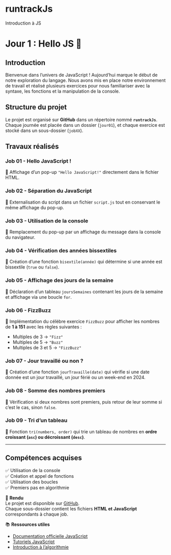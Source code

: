 # runtrackJs
Introduction à JS

# Jour 1 : Hello JS 🚀

## Introduction
Bienvenue dans l’univers de JavaScript ! Aujourd’hui marque le début de notre exploration du langage. Nous avons mis en place notre environnement de travail et réalisé plusieurs exercices pour nous familiariser avec la syntaxe, les fonctions et la manipulation de la console.

## Structure du projet
Le projet est organisé sur **GitHub** dans un répertoire nommé **`runtrackJs`**.  
Chaque journée est placée dans un dossier (`jour01`), et chaque exercice est stocké dans un sous-dossier (`jobXX`).

## Travaux réalisés

### Job 01 - Hello JavaScript !
🔹 Affichage d’un pop-up `"Hello JavaScript!"` directement dans le fichier HTML.

### Job 02 - Séparation du JavaScript
🔹 Externalisation du script dans un fichier `script.js` tout en conservant le même affichage du pop-up.

### Job 03 - Utilisation de la console
🔹 Remplacement du pop-up par un affichage du message dans la console du navigateur.

### Job 04 - Vérification des années bissextiles
🔹 Création d’une fonction `bisextile(année)` qui détermine si une année est bissextile (`true` ou `false`).

### Job 05 - Affichage des jours de la semaine
🔹 Déclaration d’un tableau `joursSemaines` contenant les jours de la semaine et affichage via une boucle `for`.

### Job 06 - FizzBuzz
🔹 Implémentation du célèbre exercice `FizzBuzz` pour afficher les nombres de **1 à 151** avec les règles suivantes :
  - Multiples de 3 → `"Fizz"`
  - Multiples de 5 → `"Buzz"`
  - Multiples de 3 et 5 → `"FizzBuzz"`

### Job 07 - Jour travaillé ou non ?
🔹 Création d’une fonction `jourTravaille(date)` qui vérifie si une date donnée est un jour travaillé, un jour férié ou un week-end en 2024.

### Job 08 - Somme des nombres premiers
🔹 Vérification si deux nombres sont premiers, puis retour de leur somme si c’est le cas, sinon `false`.

### Job 09 - Tri d’un tableau
🔹 Fonction `tri(numbers, order)` qui trie un tableau de nombres en **ordre croissant (`asc`) ou décroissant (`desc`)**.

---

## Compétences acquises
✅ Utilisation de la console  
✅ Création et appel de fonctions  
✅ Utilisation des boucles  
✅ Premiers pas en algorithmie  

📌 **Rendu**  
Le projet est disponible sur [GitHub](https://github.com/olivia-dondas/runtrackJs).  
Chaque sous-dossier contient les fichiers **HTML et JavaScript** correspondants à chaque job.

📚 **Ressources utiles**
- [Documentation officielle JavaScript](https://developer.mozilla.org/fr/docs/Web/JavaScript)
- [Tutoriels JavaScript](https://developer.mozilla.org/fr/docs/Web/Tutoriel/JavaScript)
- [Introduction à l’algorithmie](https://fr.wikipedia.org/wiki/Algorithmique)
